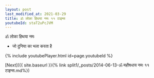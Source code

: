 ```yaml
---
layout: post
last_modified_at: 2021-03-29
title: ॐ लोका हिथया नमः ११ टाइम्स
youtubeId: staT2uPcJVM
---
```

 
 
 ॐ लोका हिथया नमः  
 
 -  जो दुनिया का भला करता है 
 
  
 
  
 
 
 
 
 
 


{% include youtubePlayer.html id=page.youtubeId %}
 
[Next]({{ site.baseurl }}{% link  split1/_posts/2014-06-13-ॐ महौषधाय नमः ११ टाइम्स.md%})
 
